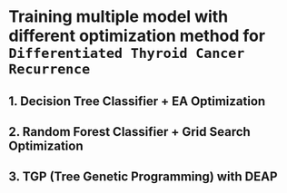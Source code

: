 # Training multiple model with different optimization method for `Differentiated Thyroid Cancer Recurrence`
## 1. Decision Tree Classifier + EA Optimization
## 2. Random Forest Classifier + Grid Search Optimization
## 3. TGP (Tree Genetic Programming) with DEAP

